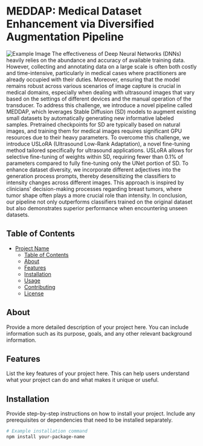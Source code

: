 # MEDDAP: Medical Dataset Enhancement via Diversified Augmentation Pipeline
![Example Image](example.png)
The effectiveness of Deep Neural Networks (DNNs) heavily relies on the abundance and accuracy of available training data. However, collecting and annotating data on a large scale is often both costly and time-intensive, particularly in medical cases where practitioners are already occupied with their duties. Moreover, ensuring that the model remains robust across various scenarios of image capture is crucial in medical domains, especially when dealing with ultrasound images that vary based on the settings of different devices and the manual operation of the transducer.
To address this challenge, we introduce a novel pipeline called MEDDAP, which leverages Stable Diffusion (SD) models to augment existing small datasets by automatically generating new informative labeled samples. Pretrained checkpoints for SD are typically based on natural images, and training them for medical images requires significant GPU resources due to their heavy parameters. To overcome this challenge, we introduce USLoRA (Ultrasound Low-Rank Adaptation), a novel fine-tuning method tailored specifically for ultrasound applications. USLoRA allows for selective fine-tuning of weights within SD, requiring fewer than 0.1\% of parameters compared to fully fine-tuning only the UNet portion of SD.
To enhance dataset diversity, we incorporate different adjectives into the generation process prompts, thereby desensitizing the classifiers to intensity changes across different images. This approach is inspired by clinicians' decision-making processes regarding breast tumors, where tumor shape often plays a more crucial role than intensity. In conclusion, our pipeline not only outperforms classifiers trained on the original dataset but also demonstrates superior performance when encountering unseen datasets.

## Table of Contents
- [Project Name](#project-name)
  - [Table of Contents](#table-of-contents)
  - [About](#about)
  - [Features](#features)
  - [Installation](#installation)
  - [Usage](#usage)
  - [Contributing](#contributing)
  - [License](#license)

## About

Provide a more detailed description of your project here. You can include information such as its purpose, goals, and any other relevant background information.

## Features

List the key features of your project here. This can help users understand what your project can do and what makes it unique or useful.

## Installation

Provide step-by-step instructions on how to install your project. Include any prerequisites or dependencies that need to be installed separately.

```bash
# Example installation command
npm install your-package-name
